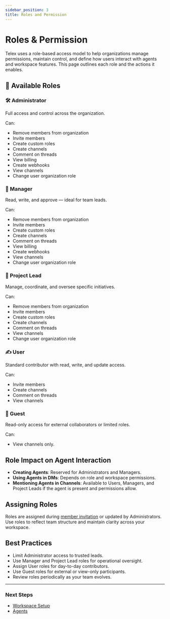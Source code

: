 ```yaml
---
sidebar_position: 3
title: Roles and Permission
---
```


# Roles & Permission

Telex uses a role-based access model to help organizations manage permissions, maintain control, and define how users interact with agents and workspace features. This page outlines each role and the actions it enables.

## 👥 Available Roles

### 🛠️ Administrator  
Full access and control across the organization.

Can:
- Remove members from organization  
- Invite members  
- Create custom roles  
- Create channels  
- Comment on threads  
- View billing  
- Create webhooks  
- View channels  
- Change user organization role  


### 👤 Manager  
Read, write, and approve — ideal for team leads.

Can:
- Remove members from organization  
- Invite members  
- Create custom roles  
- Create channels  
- Comment on threads  
- View billing  
- Create webhooks  
- View channels  
- Change user organization role  


### 🧭 Project Lead  
Manage, coordinate, and oversee specific initiatives.

Can:
- Remove members from organization  
- Invite members  
- Create custom roles  
- Create channels  
- Comment on threads  
- View channels  
- Change user organization role  


### ✍️ User  
Standard contributor with read, write, and update access.

Can:
- Invite members  
- Create channels  
- Comment on threads  
- View channels  


### 👀 Guest  
Read-only access for external collaborators or limited roles.

Can:
- View channels only.


## Role Impact on Agent Interaction

- **Creating Agents**: Reserved for Administrators and Managers.
- **Using Agents in DMs**: Depends on role and workspace permissions.
- **Mentioning Agents in Channels**: Available to Users, Managers, and Project Leads if the agent is present and permissions allow.

## Assigning Roles

Roles are assigned during [member invitation](invite-team.md) or updated by Administrators. Use roles to reflect team structure and maintain clarity across your workspace.

## Best Practices

- Limit Administrator access to trusted leads.
- Use Manager and Project Lead roles for operational oversight.
- Assign User roles for day-to-day contributors.
- Use Guest roles for external or view-only participants.
- Review roles periodically as your team evolves.

---

### Next Steps

- [Workspace Setup](../workspace/intro.md)
- [Agents](../../Agents/intro.md)